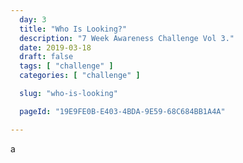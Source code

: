 ```yaml
---
  day: 3
  title: "Who Is Looking?"
  description: "7 Week Awareness Challenge Vol 3."
  date: 2019-03-18
  draft: false
  tags: [ "challenge" ]
  categories: [ "challenge" ]

  slug: "who-is-looking"

  pageId: "19E9FE0B-E403-4BDA-9E59-68C684BB1A4A"

---
```


a